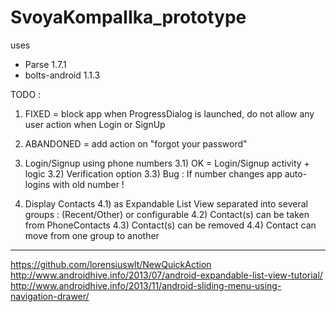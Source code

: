 SvoyaKompaIIka_prototype
========================

uses 
- Parse 1.7.1
- bolts-android 1.1.3


TODO :
1) FIXED = block app when ProgressDialog is launched, do not allow any user action when Login or SignUp

2) ABANDONED = add action on "forgot your password"

3) Login/Signup using phone numbers
3.1) OK = Login/Signup activity + logic
3.2) Verification option
3.3) Bug : If number changes app auto-logins with old number !

4) Display Contacts
4.1) as Expandable List View separated into several groups : (Recent/Other) or configurable
4.2) Contact(s) can be taken from PhoneContacts
4.3) Contact(s) can be removed
4.4) Contact can move from one group to another


-----------------------
https://github.com/lorensiuswlt/NewQuickAction
http://www.androidhive.info/2013/07/android-expandable-list-view-tutorial/
http://www.androidhive.info/2013/11/android-sliding-menu-using-navigation-drawer/